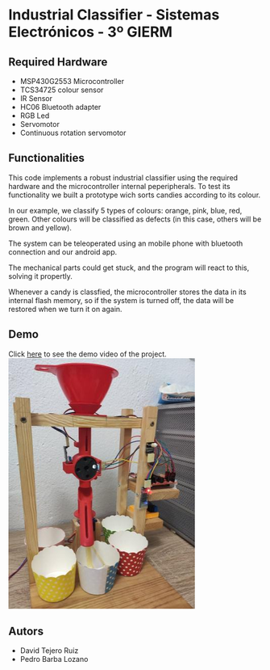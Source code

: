 # Industrial Classifier - Sistemas Electrónicos - 3º GIERM
## Required Hardware

- MSP430G2553 Microcontroller
- TCS34725 colour sensor
- IR Sensor
- HC06 Bluetooth adapter
- RGB Led
- Servomotor
- Continuous rotation servomotor

## Functionalities

This code implements a robust industrial classifier using the required hardware and the microcontroller internal peperipherals. To test its functionality we built a prototype wich sorts candies according to its colour.

In our example, we classify 5 types of colours: orange, pink, blue, red, green. Other colours will be classified as defects (in this case, others will be brown and yellow).

The system can be teleoperated using an mobile phone with bluetooth connection and our android app.

The mechanical parts could get stuck, and the program will react to this, solving it propertly.

Whenever a candy is classfied, the microcontroller stores the data in its internal flash memory, so if the system is turned off, the data will be restored when we turn it on again.

## Demo
Click [here](https://youtu.be/xGbJat-NOs4) to see the demo video of the project.
![Protype Image](https://github.com/davidtr99/IndustrialClassifier_TCS34725/blob/main/prototype.jpg?raw=true)

## Autors
- David Tejero Ruiz
- Pedro Barba Lozano
